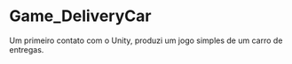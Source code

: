 # Game_DeliveryCar
Um primeiro contato com o Unity, produzi um jogo simples de um carro de entregas.
